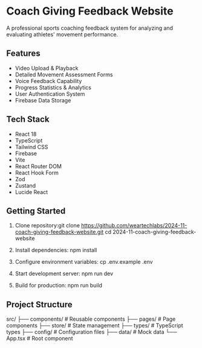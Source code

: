 # Coach Giving Feedback Website

A professional sports coaching feedback system for analyzing and evaluating athletes' movement performance.

## Features

- Video Upload & Playback
- Detailed Movement Assessment Forms
- Voice Feedback Capability
- Progress Statistics & Analytics
- User Authentication System
- Firebase Data Storage

## Tech Stack

- React 18
- TypeScript
- Tailwind CSS
- Firebase
- Vite
- React Router DOM
- React Hook Form
- Zod
- Zustand
- Lucide React

## Getting Started

1. Clone repository:git clone https://github.com/weartechlabs/2024-11-coach-giving-feedback-website.git
cd 2024-11-coach-giving-feedback-website

2. Install dependencies:
npm install

3. Configure environment variables:
cp .env.example .env

4. Start development server:
npm run dev

5. Build for production:
npm run build

## Project Structure

src/
  ├── components/        # Reusable components
  ├── pages/            # Page components
  ├── store/            # State management
  ├── types/            # TypeScript types
  ├── config/           # Configuration files
  ├── data/             # Mock data
  └── App.tsx           # Root component




